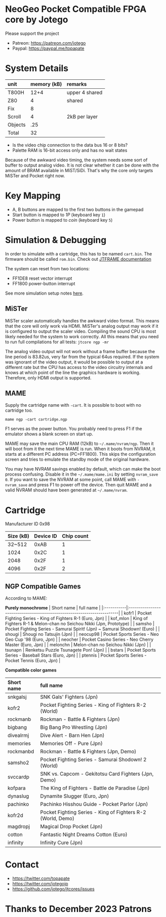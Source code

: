# NeoGeo Pocket Compatible FPGA core by Jotego

Please support the project
* Patreon: https://patreon.com/jotego
* Paypal: https://paypal.me/topapate

# System Details

| unit    | memory (kB) | remarks        |
|:--------|:------------|:---------------|
| T800H   | 12+4        | upper 4 shared |
| Z80     |  4          | shared         |
| Fix     |  8          |                |
| Scroll  |  4          | 2kB per layer  |
| Objects |   .25       |                |
| Total   | 32          |                |

- Is the video chip connection to the data bus 16 or 8 bits?
- Palette RAM is 16-bit access only and has no wait states

Because of the awkward video timing, the system needs some sort of buffer to output analog video. It is not clear whether it can be done with the amount of BRAM available in MiST/SiDi. That's why the core only targets MiSTer and Pocket right now.

# Key Mapping

- A, B buttons are mapped to the first two buttons in the gamepad
- Start button is mapped to _1P_ (keyboard key `1`)
- Power button is mapped to _coin_ (keyboard key `5`)

# Simulation & Debugging

In order to simulate with a cartridge, this has to be named `cart.bin`. The firmware should be called `rom.bin`. Check out [JTFRAME documentation](../../modules/jtframe/doc/sdram.md)

The system can reset from two locations:

- FF1DE8 		reset vector interrupt
- FF1800		power-button interrupt

See more simulation setup notes [here](ver/game/README.md).

## MiSTer

MiSTer scaler automatically handles the awkward video format. This means that the core will only work via HDMI. MiSTer's analog output may work if it is configured to output the scaler video. Compiling the sound CPU is most likely needed for the system to work correctly. All this means that you need to run full compilations for all tests: `jtcore ngp -mr`

The analog video output will not work without a frame buffer because the line period is 83.82us, very far from the typical 64us required. If the system was ignorant of the video output, it would be possible to output at a different rate but the CPU has access to the video circuitry internals and knows at which point of the line the graphics hardware is working. Therefore, only HDMI output is supported.

## MAME

Supply the cartridge name with `-cart`. It is possible to boot with no cartridge too.

`mame ngp -cart cartridge.ngp`

F1 serves as the power button. You probably need to press F1 if the emulator shows a blank screen on start up.

MAME may save the main CPU RAM (12kB) to `~/.mame/nvram/ngp`. Then it will boot from it the next time MAME is run. When it boots from NVRAM, it starts at a different PC address (PC=FF1800). This skips the configuration screen and tries to emulate the standby mode of the original hardware.

You may have NVRAM savings enabled by default, which can make the boot process confusing. Disable it in the `~/.mame/mame.ini` by setting `nvram_save 0`. If you want to save the NVRAM at some point, call MAME with `-nvram_save` and press F1 to power off the device. Then quit MAME and a valid NVRAM should have been generated at `~/.mame/nvram`.

# Cartridge

Manufacturer ID 0x98

Size (kB) | Device ID | Chip count
----------|-----------|-----------
32~512    |   0xAB    |    1
1024      |   0x2C    |    1
2048      |   0x2F    |    1
4096      |   0x2F    |    2

## NGP Compatible Games

According to MAME:

**Purely monochrome**
| Short name | full name                                                                |
|:-----------|:-------------------------------------------------------------------------|
| kofr1      | Pocket Fighting Series - King of Fighters R-1 (Euro, Jpn)                |
| kof_mlon   | King of Fighters R-1 & Melon-chan no Seichou Nikki (Jpn, Prototype)      |
| samsho     | Pocket Fighting Series - Samurai Spirit! (Jpn) ~ Samurai Shodown! (Euro) |
| shougi     | Shougi no Tatsujin (Jpn)                                                 |
| neocup98   | Pocket Sports Series - Neo Geo Cup '98 (Euro, Jpn)                       |
| neocher    | Pocket Casino Series - Neo Cherry Master (Euro, Jpn)                     |
| melonchn   | Melon-chan no Seichou Nikki (Jpn)                                        |
| tsunapn    | Renketsu Puzzle Tsunagete Pon! (Jpn)                                     |
| bstars     | Pocket Sports Series - Baseball Stars (Euro, Jpn)                        |
| ptennis    | Pocket Sports Series - Pocket Tennis (Euro, Jpn)                         |

**Compatible color games**

| Short name | full name                                                   |
|:-----------|:------------------------------------------------------------|
| snkgalsj   | SNK Gals' Fighters (Jpn)                                    |
| kofr2      | Pocket Fighting Series - King of Fighters R-2 (World)       |
| rockmanb   | Rockman - Battle & Fighters (Jpn)                           |
| bigbang    | Big Bang Pro Wrestling (Jpn)                                |
| divealrmj  | Dive Alert - Barn Hen (Jpn)                                 |
| memories   | Memories Off - Pure (Jpn)                                   |
| rockmanbd  | Rockman - Battle & Fighters (Jpn, Demo)                     |
| samsho2    | Pocket Fighting Series - Samurai Shodown! 2 (World)         |
| svccardp   | SNK vs. Capcom - Gekitotsu Card Fighters (Jpn, Demo)        |
| kofpara    | The King of Fighters - Battle de Paradise (Jpn)             |
| dynaslug   | Dynamite Slugger (Euro, Jpn)                                |
| pachinko   | Pachinko Hisshou Guide - Pocket Parlor (Jpn)                |
| kofr2d     | Pocket Fighting Series - King of Fighters R-2 (World, Demo) |
| magdropj   | Magical Drop Pocket (Jpn)                                   |
| cotton     | Fantastic Night Dreams Cotton (Euro)                        |
| infinity   | Infinity Cure (Jpn)                                         |

# Contact

* https://twitter.com/topapate
* https://twitter.com/jotegojp
* https://github.com/jotego/jtcores/issues

# Thanks to December 2023 Patrons
